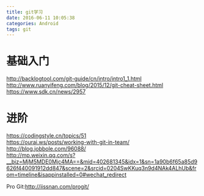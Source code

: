 ```yaml
---
title: git学习
date: 2016-06-11 10:05:38
categories: Android
tags: git
---
```


  
<!--more-->
# 基础入门

<http://backlogtool.com/git-guide/cn/intro/intro1_1.html>  
<http://www.ruanyifeng.com/blog/2015/12/git-cheat-sheet.html>  
<https://www.sdk.cn/news/2957>


# 进阶

<https://codingstyle.cn/topics/51>  
<https://ourai.ws/posts/working-with-git-in-team/>  
<http://blog.jobbole.com/96088/>  
<http://mp.weixin.qq.com/s?__biz=MjM5MDE0Mjc4MA==&mid=402681345&idx=1&sn=1a90b6f65a85d9626f440091912dd847&scene=2&srcid=0204SwKKuq3n9d4NAk4ALhUb&from=timeline&isappinstalled=0#wechat_redirect>  

Pro Git:<http://iissnan.com/progit/>